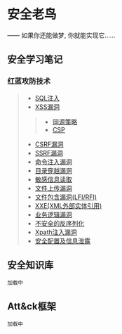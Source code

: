 # 安全老鸟

—— 如果你还能做梦, 你就能实现它……

## 安全学习笔记

### 红蓝攻防技术

> * [SQL注入](/source/vuln/sql/)
> * [XSS漏洞](/source/vuln/xss/)
>> * [同源策略](/source/vuln/cors/)
>> * [CSP](/source/vuln/csp/)
> * [CSRF漏洞](/source/vuln/csrf/)
> * [SSRF漏洞](/source/vuln/ssrf/)
> * [命令注入漏洞](/source/vuln/cmd/)
> * [目录穿越漏洞](/source/vuln/pathtraversal/)
> * [敏感信息读取](/source/vuln/fileread/)
> * [文件上传漏洞](/source/vuln/fileupload/)
> * [文件包含漏洞(LFI/RFI)](/source/vuln/fileinclude/)
> * [XXE(XML外部实体引用)](/source/vuln/xxe/)
> * [业务逻辑漏洞](/source/vuln/logic/)
> * [不安全的反序列化](/source/vuln/deserialization/)
> * [Xpath注入漏洞](/source/vuln/xpath/)
> * [安全配置及信息泄露](/source/vuln/config/)

## 安全知识库

    加载中

## Att&ck框架

    加载中